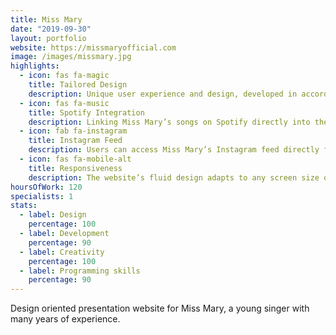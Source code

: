 ```yaml
---
title: Miss Mary
date: "2019-09-30"
layout: portfolio
website: https://missmaryofficial.com
image: /images/missmary.jpg
highlights: 
  - icon: fas fa-magic
    title: Tailored Design
    description: Unique user experience and design, developed in accordance with the artist’s style.
  - icon: fas fa-music
    title: Spotify Integration
    description: Linking Miss Mary’s songs on Spotify directly into the website’s discography.
  - icon: fab fa-instagram
    title: Instagram Feed
    description: Users can access Miss Mary’s Instagram feed directly from the News section.
  - icon: fas fa-mobile-alt
    title: Responsiveness
    description: The website’s fluid design adapts to any screen size or device.
hoursOfWork: 120
specialists: 1
stats:
  - label: Design
    percentage: 100
  - label: Development
    percentage: 90
  - label: Creativity
    percentage: 100
  - label: Programming skills
    percentage: 90
---
```


Design oriented presentation website for Miss Mary, a young singer with many years of experience.
